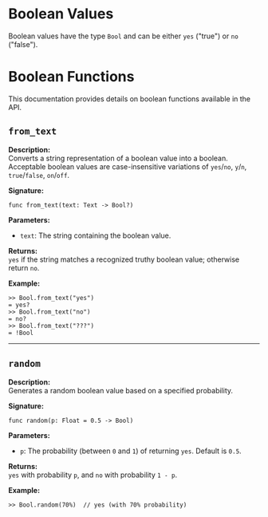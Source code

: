 # Boolean Values

Boolean values have the type `Bool` and can be either `yes` ("true") or `no`
("false").

# Boolean Functions

This documentation provides details on boolean functions available in the API.

## `from_text`

**Description:**  
Converts a string representation of a boolean value into a boolean. Acceptable
boolean values are case-insensitive variations of `yes`/`no`, `y`/`n`,
`true`/`false`, `on`/`off`.

**Signature:**  
```tomo
func from_text(text: Text -> Bool?)
```

**Parameters:**

- `text`: The string containing the boolean value.

**Returns:**  
`yes` if the string matches a recognized truthy boolean value; otherwise return `no`.

**Example:**  
```tomo
>> Bool.from_text("yes")
= yes?
>> Bool.from_text("no")
= no?
>> Bool.from_text("???")
= !Bool
```

---

## `random`

**Description:**  
Generates a random boolean value based on a specified probability.

**Signature:**  
```tomo
func random(p: Float = 0.5 -> Bool)
```

**Parameters:**

- `p`: The probability (between `0` and `1`) of returning `yes`. Default is `0.5`.

**Returns:**  
`yes` with probability `p`, and `no` with probability `1 - p`.

**Example:**  
```tomo
>> Bool.random(70%)  // yes (with 70% probability)
```
